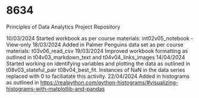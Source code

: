 # 8634
Principles of Data Analytics Project Repository

10/03/2024 Started workbook as per course materials: int02v05_notebook - View-only
18/03/2024 Added in Palmer Penguins data set as per course materials: t03v06_read_csv
19/03/2024 Improved workbook formatting as outlined in t04v03_markdown_text and t04v04_links_images
14/04/2024 Started working on identifying variables and plotting the data as outlined in t08v03_stateful_pair t08v04_best_fit. Instances of NaN in the data series replaced with 0 to faciliatate this activity.
22/04/2024 Added in histograms as outlined in https://realpython.com/python-histograms/#visualizing-histograms-with-matplotlib-and-pandas